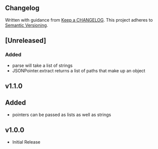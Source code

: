 ## Changelog
Written with guidance from [Keep a CHANGELOG](http://keepachangelog.com/).
This project adheres to [Semantic Versioning](http://semver.org/).

## [Unreleased]
### Added
- parse will take a list of strings
- JSONPointer.extract returns a list of paths that make up an object 

## v1.1.0
## Added
- pointers can be passed as lists as well as strings


## v1.0.0
* Initial Release
